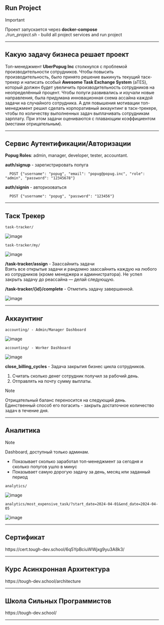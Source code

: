 <h2>Run Project</h2>

> [!IMPORTANT]
> Проект запускается через **docker-compose** </br>
> _./run_project.sh_ - build all project services and run project

<hr>

<h2>Какую задачу бизнеса решает проект</h2>

Топ-менеджмент **UberPopug Inc** столкнулся с проблемой производительности сотрудников. Чтобы повысить производительность, было принято решение выкинуть текущий таск-трекер и написать особый **Awesome Task Exchange System** (aTES), который должен будет увеличить производительность сотрудников на неопределённый процент. Чтобы попуги развивались и изучали новые направления, была придумана инновационная схема ассайна каждой задачи на случайного сотрудника. А для повышения мотивации топ-менеджмент решил сделать корпоративный аккаунтинг в таск-трекере, чтобы по количеству выполненных задач выплачивать сотрудникам зарплату. При этом задачи оцениваются с плавающим коэффициентом (местами отрицательным).

<hr>

<h2>Сервис Аутентификации/Авторизации</h2>

**Popug Roles**: admin, manager, developer, tester, accountant. </br>

   **auth/signup** - зарегистрировать попуга </br>
      
      POST {"username": "popug", "email": "popug@popug.inc", "role": "admin", "password": "12345678"}

   **auth/signin** - авторизоваться </br>

      POST {"username": "popug", "password": "123456"}

<hr>

<h2>Таск Трекер</h2>

    task-tracker/

![image](https://github.com/N1LEX/popug-tracker/assets/8479729/5a71ac87-5446-4360-bcfa-a5a72fb46f64)


    task-tracker/my/

![image](https://github.com/N1LEX/popug-tracker/assets/8479729/780f1e77-f8af-41bb-b8ea-9662f0701571)

  **/task-tracker/assign** - Заассайнить задачи </br>
  Взять все открытые задачи и рандомно заассайнить каждую на любого из сотрудников (кроме менеджера и администратора). Не успел закрыть задачу до реассайна — делай следующую.

**/task-tracker/{id}/complete** - Отметить задачу завершенной. </br>

![image](https://github.com/N1LEX/popug-tracker/assets/8479729/f631d7de-b1ea-4786-9989-fee4a6ed8275)

<hr>

<h2>Аккаунтинг</h2>

    accounting/ - Admin/Manager Dashboard

![image](https://github.com/N1LEX/popug-tracker/assets/8479729/f96f77d8-bd4a-4e1d-aa44-1028627b3246)


    accounting/ - Worker Dashboard


![image](https://github.com/N1LEX/popug-tracker/assets/8479729/ec87b253-ae84-4cc0-abf2-9cd25a872bea)

**close_billing_cycles** - Задача закрытия бизнес цикла сотрудников. </br>
  1. Считать сколько денег сотрудник получил за рабочий день.
  2. Отправлять на почту сумму выплаты.

> [!NOTE]
> Отрицательный баланс переносится на следующий день. </br>
> Единственный способ его погасить - закрыть достаточное количество задач в течение дня.

<hr>

<h2>Аналитика</h2>

> [!NOTE]
> Dashboard, доступный только админам. </br>
> * Показывает сколько заработал топ-менеджмент за сегодня и сколько попугов ушло в минус </br>
> * Показывает самую дорогую задачу за день, месяц или заданный период </br>

    analytics/

![image](https://github.com/N1LEX/popug-tracker/assets/8479729/ed4664f2-1e15-4009-a25c-a02dcb8820ba)

    analytics/most_expensive_task/?start_date=2024-04-01&end_date=2024-04-05

![image](https://github.com/N1LEX/popug-tracker/assets/8479729/fe2445a7-cddf-4006-b36c-8545e507f755)

<hr>

<h2>Сертификат</h2>
https://cert.tough-dev.school/6q5YpBciuWWjxg9yu3A8k3/

<hr>

<h2>Курс Асинхронная Архитектура </h2>
https://tough-dev.school/architecture

<hr>

<h2>Школа Сильных Программистов</h2>
https://tough-dev.school/

<hr>

</br></br>

